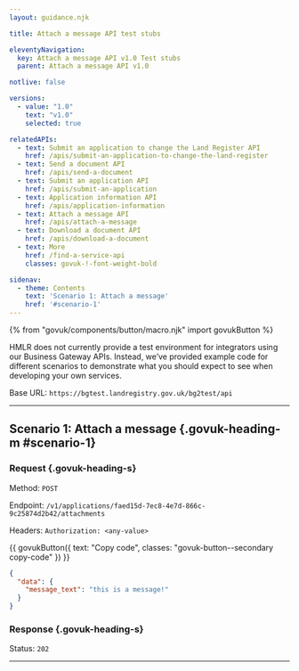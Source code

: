 ```yaml
---
layout: guidance.njk

title: Attach a message API test stubs

eleventyNavigation:
  key: Attach a message API v1.0 Test stubs
  parent: Attach a message API v1.0

notlive: false

versions:
  - value: "1.0"
    text: "v1.0"
    selected: true

relatedAPIs:
  - text: Submit an application to change the Land Register API
    href: /apis/submit-an-application-to-change-the-land-register 
  - text: Send a document API
    href: /apis/send-a-document
  - text: Submit an application API
    href: /apis/submit-an-application
  - text: Application information API
    href: /apis/application-information
  - text: Attach a message API
    href: /apis/attach-a-message
  - text: Download a document API
    href: /apis/download-a-document
  - text: More
    href: /find-a-service-api
    classes: govuk-!-font-weight-bold

sidenav:
  - theme: Contents
    text: 'Scenario 1: Attach a message'
    href: '#scenario-1'
---
```

{% from "govuk/components/button/macro.njk" import govukButton %}

HMLR does not currently provide a test environment for integrators using our Business Gateway APIs. Instead, we’ve provided example code for different scenarios to demonstrate what you should expect to see when developing your own services. 

Base URL: `https://bgtest.landregistry.gov.uk/bg2test/api`

---

<section>

## Scenario 1: Attach a message {.govuk-heading-m #scenario-1}
### Request {.govuk-heading-s}

Method: `POST`

Endpoint: `/v1/applications/faed15d-7ec8-4e7d-866c-9c25874d2b42/attachments`

Headers: `Authorization: <any-value>`

<div class="code-wrapper">
{{ govukButton({ text: "Copy code", classes: "govuk-button--secondary copy-code" }) }}

```json
{
  "data": {
    "message_text": "this is a message!"
  }
}
```

### Response {.govuk-heading-s}

Status: `202`

</section>

---


